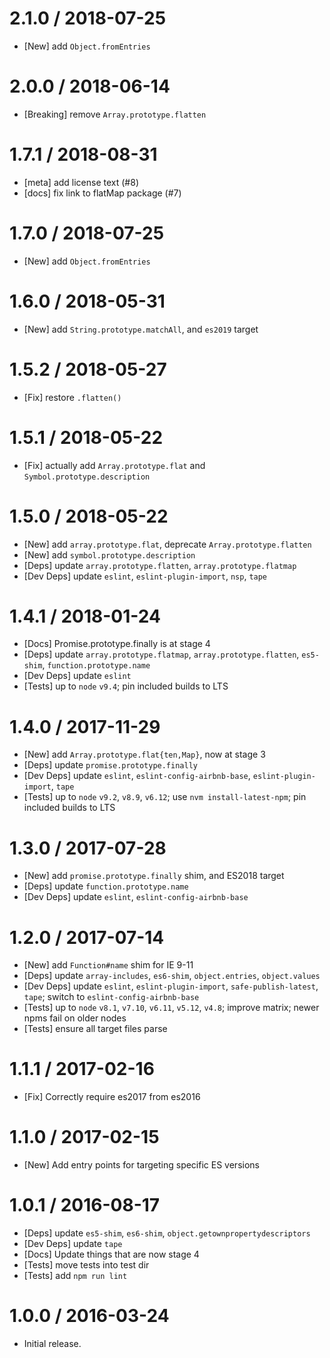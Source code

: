 2.1.0 / 2018-07-25
=================
  * [New] add `Object.fromEntries`

2.0.0 / 2018-06-14
=================
  * [Breaking] remove `Array.prototype.flatten`

1.7.1 / 2018-08-31
=================
  * [meta] add license text (#8)
  * [docs] fix link to flatMap package (#7)

1.7.0 / 2018-07-25
=================
  * [New] add `Object.fromEntries`

1.6.0 / 2018-05-31
=================
  * [New] add `String.prototype.matchAll`, and `es2019` target

1.5.2 / 2018-05-27
=================
  * [Fix] restore `.flatten()`

1.5.1 / 2018-05-22
=================
  * [Fix] actually add `Array.prototype.flat` and `Symbol.prototype.description`

1.5.0 / 2018-05-22
=================
  * [New] add `array.prototype.flat`, deprecate `Array.prototype.flatten`
  * [New] add `symbol.prototype.description`
  * [Deps] update `array.prototype.flatten`, `array.prototype.flatmap`
  * [Dev Deps] update `eslint`, `eslint-plugin-import`, `nsp`, `tape`

1.4.1 / 2018-01-24
=================
  * [Docs] Promise.prototype.finally is at stage 4
  * [Deps] update `array.prototype.flatmap`, `array.prototype.flatten`, `es5-shim`, `function.prototype.name`
  * [Dev Deps] update `eslint`
  * [Tests] up to `node` `v9.4`; pin included builds to LTS

1.4.0 / 2017-11-29
=================
  * [New] add `Array.prototype.flat{ten,Map}`, now at stage 3
  * [Deps] update `promise.prototype.finally`
  * [Dev Deps] update `eslint`, `eslint-config-airbnb-base`, `eslint-plugin-import`, `tape`
  * [Tests] up to `node` `v9.2`, `v8.9`, `v6.12`; use `nvm install-latest-npm`; pin included builds to LTS

1.3.0 / 2017-07-28
=================
  * [New] add `promise.prototype.finally` shim, and ES2018 target
  * [Deps] update `function.prototype.name`
  * [Dev Deps] update `eslint`, `eslint-config-airbnb-base`

1.2.0 / 2017-07-14
=================
  * [New] add `Function#name` shim for IE 9-11
  * [Deps] update `array-includes`, `es6-shim`, `object.entries`, `object.values`
  * [Dev Deps] update `eslint`, `eslint-plugin-import`, `safe-publish-latest`, `tape`; switch to `eslint-config-airbnb-base`
  * [Tests] up to `node` `v8.1`, `v7.10`, `v6.11`, `v5.12`, `v4.8`; improve matrix; newer npms fail on older nodes
  * [Tests] ensure all target files parse

1.1.1 / 2017-02-16
=================
  * [Fix] Correctly require es2017 from es2016

1.1.0 / 2017-02-15
=================
  * [New] Add entry points for targeting specific ES versions

1.0.1 / 2016-08-17
=================
  * [Deps] update `es5-shim`, `es6-shim`, `object.getownpropertydescriptors`
  * [Dev Deps] update `tape`
  * [Docs] Update things that are now stage 4
  * [Tests] move tests into test dir
  * [Tests] add `npm run lint`

1.0.0 / 2016-03-24
=================
  * Initial release.
